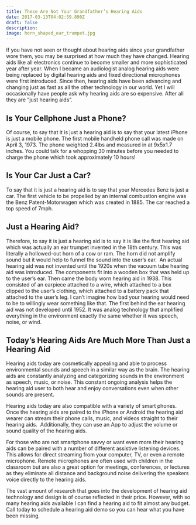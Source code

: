 ```yaml
---
title: These Are Not Your Grandfather’s Hearing Aids
date: 2017-03-13T04:02:59.890Z
draft: false
description:
image: horn_shaped_ear_trumpet.jpg
---
```


<!--StartFragment-->

If you have not seen or thought about hearing aids since your grandfather wore them, you may be surprised at how much they have changed. Hearing aids like all electronics continue to become smaller and more sophisticated year after year. When I became an audiologist analog hearing aids were being replaced by digital hearing aids and fixed directional microphones were first introduced. Since then, hearing aids have been advancing and changing just as fast as all the other technology in our world. Yet I will occasionally have people ask why hearing aids are so expensive. After all they are “just hearing aids”.

## Is Your Cellphone Just a Phone?

Of course, to say that it is just a hearing aid is to say that your latest iPhone is just a mobile phone. The first mobile handheld phone call was made on April 3, 1973. The phone weighted 2.4lbs and measured in at 9x5x1.7 inches. You could talk for a whopping 30 minutes before you needed to charge the phone which took approximately 10 hours!

## Is Your Car Just a Car?

To say that it is just a hearing aid is to say that your Mercedes Benz is just a car. The first vehicle to be propelled by an internal combustion engine was the Benz Patent-Motorwagen which was created in 1885. The car reached a top speed of 7mph.

## Just a Hearing Aid?

Therefore, to say it is just a hearing aid is to say it is like the first hearing aid which was actually an ear trumpet invented in the 18th century. This was literally a hollowed-out horn of a cow or ram. The horn did not amplify sound but it would help to funnel the sound into the user’s ear.  An actual hearing aid was not invented until the 1920s when the vacuum tube hearing aid was introduced. The components fit into a wooden box that was held up to the user’s ear. Then came the body worn hearing aid in 1938. This consisted of an earpiece attached to a wire, which attached to a box clipped to the user’s clothing, which attached to a battery pack that attached to the user’s leg. I can’t imagine how bad your hearing would need to be to willingly wear something like that. The first behind the ear hearing aid was not developed until 1952. It was analog technology that amplified everything in the environment exactly the same whether it was speech, noise, or wind.

## Today’s Hearing Aids Are Much More Than Just a Hearing Aid

Hearing aids today are cosmetically appealing and able to process environmental sounds and speech in a similar way as the brain. The hearing aids are constantly analyzing and categorizing sounds in the environment as speech, music, or noise. This constant ongoing analysis helps the hearing aid user to both hear and enjoy conversations even when other sounds are present.

Hearing aids today are also compatible with a variety of smart phones. Once the hearing aids are paired to the iPhone or Android the hearing aid wearer can stream their phone calls, music, and videos straight to their hearing aids.  Additionally, they can use an App to adjust the volume or sound quality of the hearing aids.

For those who are not smartphone savvy or want even more their hearing aids can be paired with a number of different assistive listening devices. This allows for direct streaming from your computer, TV, or even a remote microphone. Remote microphones are often used with children in the classroom but are also a great option for meetings, conferences, or lectures as they eliminate all distance and background noise delivering the speakers voice directly to the hearing aids.

The vast amount of research that goes into the development of hearing aid technology and design is of course reflected in their price. However, with so many hearing aids available I can find a hearing aid to fit almost any budget. Call today to schedule a hearing aid demo so you can hear what you have been missing.

<!--EndFragment-->
